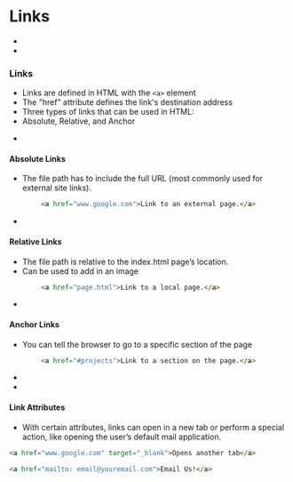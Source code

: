 # Links



-
-
### Links
* Links are defined in HTML with the `<a>` element
* The "href" attribute defines the link's destination address
* Three types of links that can be used in HTML:
* Absolute, Relative, and Anchor


-
#### Absolute Links
* The file path has to include the full URL (most commonly used for external site links).


``` HTML
		<a href="www.google.com">Link to an external page.</a>
```


-
#### Relative Links
* The file path is relative to the index.html page’s location.
* Can be used to add in an image

``` HTML
		<a href="page.html">Link to a local page.</a>
```

-
#### Anchor Links
* You can tell the browser to go to a specific section of the page

``` HTML
		<a href="#projects">Link to a section on the page.</a>
```

-
-
#### Link Attributes
* With certain attributes, links can open in a new tab or perform a special action, like opening the user’s default mail application.

```HTML
<a href="www.google.com" target="_blank">Opens another tab</a>
```
```HTML
<a href="mailto: email@youremail.com">Email Us!</a>
```
